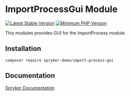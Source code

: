 # ImportProcessGui Module
[![Latest Stable Version](https://poser.pugx.org/spryker-demo/import-process-gui/v/stable.svg)](https://packagist.org/packages/spryker-demo/import-process-gui)
[![Minimum PHP Version](https://img.shields.io/badge/php-%3E%3D%207.4-8892BF.svg)](https://php.net/)

This modules provides GUI for the ImportProcess module.

## Installation

```
composer require spryker-demo/import-process-gui
```

## Documentation

[Spryker Documentation](https://academy.spryker.com/developing_with_spryker/module_guide/modules.html)
